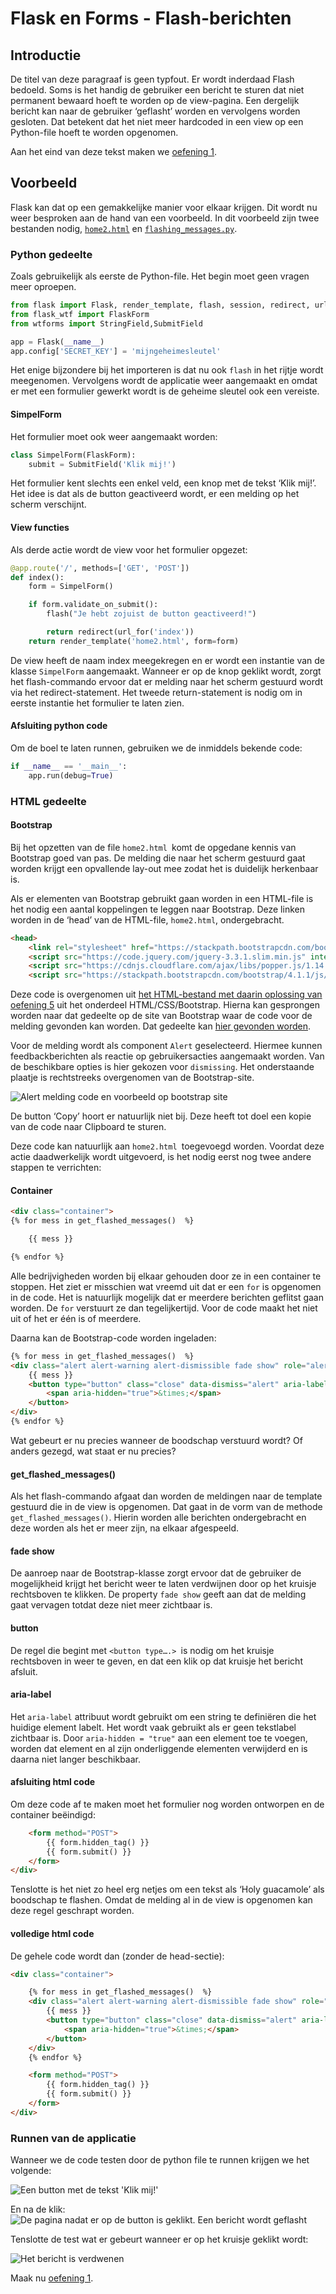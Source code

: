 # Flask en Forms - Flash-berichten

## Introductie
De titel van deze paragraaf is geen typfout. Er wordt inderdaad Flash bedoeld.
Soms is het handig de gebruiker een bericht te sturen dat niet permanent bewaard hoeft te worden op de view-pagina. Een dergelijk bericht kan naar de gebruiker ‘geflasht’ worden en vervolgens worden gesloten. Dat betekent dat het niet meer hardcoded in een view op een Python-file hoeft te worden opgenomen.

Aan het eind van deze tekst maken we [oefening 1](oefeningen/flask-forms-oefening1.md).

## Voorbeeld
Flask kan dat op een gemakkelijke manier voor elkaar krijgen.
Dit wordt nu weer besproken aan de hand van een voorbeeld. In dit voorbeeld zijn twee bestanden nodig, [`home2.html`](../bestanden/home2.html) en [`flashing_messages.py`](../bestanden/flashing_messages.py).

### Python gedeelte
Zoals gebruikelijk als eerste de Python-file. Het begin moet geen vragen meer oproepen.

```python hl_lines="1"
from flask import Flask, render_template, flash, session, redirect, url_for
from flask_wtf import FlaskForm
from wtforms import StringField,SubmitField

app = Flask(__name__)
app.config['SECRET_KEY'] = 'mijngeheimesleutel'
```

Het enige bijzondere bij het importeren is dat nu ook `flash` in het rijtje wordt meegenomen.
Vervolgens wordt de applicatie weer aangemaakt en omdat er met een formulier gewerkt wordt is de geheime sleutel ook een vereiste.

#### SimpelForm
Het formulier moet ook weer aangemaakt worden:

```python
class SimpelForm(FlaskForm):
    submit = SubmitField('Klik mij!')
```

Het formulier kent slechts een enkel veld, een knop met de tekst ‘Klik mij!’.
Het idee is dat als de button geactiveerd wordt, er een melding op het scherm verschijnt.

#### View functies
Als derde actie wordt de view voor het formulier opgezet:

```python
@app.route('/', methods=['GET', 'POST'])
def index():
    form = SimpelForm()

    if form.validate_on_submit():
        flash("Je hebt zojuist de button geactiveerd!")

        return redirect(url_for('index'))
    return render_template('home2.html', form=form)
```

De view heeft de naam index meegekregen en er wordt een instantie van de klasse `SimpelForm` aangemaakt. Wanneer er op de knop geklikt wordt, zorgt het flash-commando ervoor dat er melding naar het scherm gestuurd wordt via het redirect-statement. Het tweede return-statement is nodig om in eerste instantie het formulier te laten zien.

#### Afsluiting python code
Om de boel te laten runnen, gebruiken we de inmiddels bekende code:

```python
if __name__ == '__main__':
    app.run(debug=True)
```


### HTML gedeelte

#### Bootstrap
Bij het opzetten van de file `home2.html `komt de opgedane kennis van Bootstrap goed van pas. De melding die naar het scherm gestuurd gaat worden krijgt een opvallende lay-out mee zodat het is duidelijk herkenbaar is.

Als er elementen van Bootstrap gebruikt gaan worden in een HTML-file is het nodig een aantal koppelingen te leggen naar Bootstrap. Deze linken worden in de ‘head’ van de HTML-file, `home2.html`, ondergebracht.

```html
<head>
    <link rel="stylesheet" href="https://stackpath.bootstrapcdn.com/bootstrap/4.1.1/css/bootstrap.min.css" integrity="sha384-  WskhaSGFgHYWDcbwN70/dfYBj47jz9qbsMId/iRN3ewGhXQFZCSftd1LZCfmhktB" crossorigin="anonymous">
    <script src="https://code.jquery.com/jquery-3.3.1.slim.min.js" integrity="sha384-q8i/X+965DzO0rT7abK41JStQIAqVgRVzpbzo5smXKp4YfRvH+8abtTE1Pi6jizo" crossorigin="anonymous"></script>
    <script src="https://cdnjs.cloudflare.com/ajax/libs/popper.js/1.14.3/umd/popper.min.js" integrity="sha384-ZMP7rVo3mIykV+2+9J3UJ46jBk0WLaUAdn689aCwoqbBJiSnjAK/l8WvCWPIPm49" crossorigin="anonymous"></script>
    <script src="https://stackpath.bootstrapcdn.com/bootstrap/4.1.1/js/bootstrap.min.js" integrity="sha384-smHYKdLADwkXOn1EmN1qk/HfnUcbVRZyYmZ4qpPea6sjB/pTJ0euyQp0Mk8ck+5T" crossorigin="anonymous"></script>
```

Deze code is overgenomen uit [het HTML-bestand met daarin oplossing van oefening 5](../week1/oefeningen/wk1oefening5.md) uit het onderdeel HTML/CSS/Bootstrap. Hierna kan gesprongen worden naar dat gedeelte op de site van Bootstrap waar de code voor de melding gevonden kan worden. Dat gedeelte kan [hier gevonden worden](https://getbootstrap.com/docs/4.0/components/alerts/).

Voor de melding wordt als component `Alert` geselecteerd. Hiermee kunnen feedbackberichten als reactie op gebruikersacties aangemaakt worden. Van de beschikbare opties is hier gekozen voor `dismissing`.
Het onderstaande plaatje is rechtstreeks overgenomen van de Bootstrap-site.

![Alert melding code en voorbeeld op bootstrap site](imgs/alert-melding-bootstrap.png)

De button ‘Copy’ hoort er natuurlijk niet bij. Deze heeft tot doel een kopie van de code naar Clipboard te sturen.

Deze code kan natuurlijk aan `home2.html `toegevoegd worden. Voordat deze actie daadwerkelijk wordt uitgevoerd, is het nodig eerst nog twee andere stappen te verrichten:

#### Container

```html
<div class="container">
{% for mess in get_flashed_messages()  %}

    {{ mess }}

{% endfor %}
```

Alle bedrijvigheden worden bij elkaar gehouden door ze in een container te stoppen. Het ziet er misschien wat vreemd uit dat er een `for` is opgenomen in de code. Het is natuurlijk mogelijk dat er meerdere berichten geflitst gaan worden. De `for` verstuurt ze dan tegelijkertijd. Voor de code maakt het niet uit of het er één is of meerdere.

Daarna kan de Bootstrap-code worden ingeladen:

```html
{% for mess in get_flashed_messages()  %}
<div class="alert alert-warning alert-dismissible fade show" role="alert">
    {{ mess }}
    <button type="button" class="close" data-dismiss="alert" aria-label="Close">
        <span aria-hidden="true">&times;</span>
    </button>
</div>
{% endfor %}
```
Wat gebeurt er nu precies wanneer de boodschap verstuurd wordt? Of anders gezegd, wat staat er nu precies?

#### get_flashed_messages()
Als het flash-commando afgaat dan worden de meldingen naar de template gestuurd die in de view is opgenomen. Dat gaat in de vorm van de methode `get_flashed_messages()`. Hierin worden alle berichten ondergebracht en deze worden als het er meer zijn, na elkaar afgespeeld.

#### fade show
De aanroep naar de Bootstrap-klasse zorgt ervoor dat de gebruiker de mogelijkheid krijgt het bericht weer te laten verdwijnen door op het kruisje rechtsboven te klikken. De property `fade show` geeft aan dat de melding gaat vervagen totdat deze niet meer zichtbaar is.

#### button
De regel die begint met `<button type….> `is nodig om het kruisje rechtsboven in weer te geven, en dat een klik op dat kruisje het bericht afsluit.

#### aria-label
Het `aria-label` attribuut wordt gebruikt om een string te definiëren die het huidige element labelt. Het wordt vaak gebruikt als er geen tekstlabel zichtbaar is. Door `aria-hidden = "true"` aan een element toe te voegen, worden dat element en al zijn onderliggende elementen verwijderd en is daarna niet langer beschikbaar.

#### afsluiting html code
Om deze code af te maken moet het formulier nog worden ontworpen en de container beëindigd:

```html
    <form method="POST">
        {{ form.hidden_tag() }}
        {{ form.submit() }}
    </form>
</div>
```

Tenslotte is het niet zo heel erg netjes om een tekst als ‘Holy guacamole’ als boodschap te flashen. Omdat de melding al in de view is opgenomen kan deze regel geschrapt worden.

#### volledige html code
De gehele code wordt dan (zonder de head-sectie):

```html
<div class="container">

    {% for mess in get_flashed_messages()  %}
    <div class="alert alert-warning alert-dismissible fade show" role="alert">
        {{ mess }}
        <button type="button" class="close" data-dismiss="alert" aria-label="Close">
            <span aria-hidden="true">&times;</span>
        </button>
    </div>
    {% endfor %}

    <form method="POST">
        {{ form.hidden_tag() }}
        {{ form.submit() }}
    </form>
</div>
```


### Runnen van de applicatie

Wanneer we de code testen door de python file te runnen krijgen we het volgende:

![Een button met de tekst 'Klik mij!'](imgs/Button-met-klik-mij-tekst.png)


En na de klik:
![De pagina nadat er op de button is geklikt. Een bericht wordt geflasht](imgs/button-met-melding.png)

Tenslotte de test wat er gebeurt wanneer er op het kruisje geklikt wordt:

![Het bericht is verdwenen](imgs/Button-met-klik-mij-tekst.png)

Maak nu [oefening 1](oefeningen/flask-forms-oefening1.md).